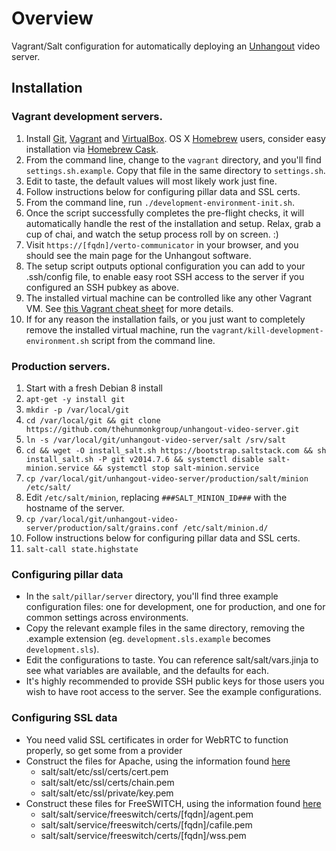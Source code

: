# Overview
Vagrant/Salt configuration for automatically deploying an [Unhangout](http://unhangout.media.mit.edu) video server.

## Installation

### Vagrant development servers.
 1. Install [Git](http://git-scm.com), [Vagrant](https://www.vagrantup.com) and [VirtualBox](https://www.virtualbox.org). OS X [Homebrew](http://brew.sh) users, consider easy installation via [Homebrew Cask](http://caskroom.io).
 1. From the command line, change to the <code>vagrant</code> directory, and you'll find <code>settings.sh.example</code>. Copy that file in the same directory to <code>settings.sh</code>.
 1. Edit to taste, the default values will most likely work just fine.
 1. Follow instructions below for configuring pillar data and SSL certs.
 1. From the command line, run <code>./development-environment-init.sh</code>.
 1. Once the script successfully completes the pre-flight checks, it will automatically handle the rest of the installation and setup. Relax, grab a cup of chai, and watch the setup process roll by on screen. :)
 1. Visit <code>https://[fqdn]/verto-communicator</code> in your browser, and you should see the main page for the Unhangout software.
 1. The setup script outputs optional configuration you can add to your .ssh/config file, to enable easy root SSH access to the server if you configured an SSH pubkey as above.
 1. The installed virtual machine can be controlled like any other Vagrant VM. See [this Vagrant cheat sheet](http://notes.jerzygangi.com/vagrant-cheat-sheet) for more details. 
 1. If for any reason the installation fails, or you just want to completely remove the installed virtual machine, run the <code>vagrant/kill-development-environment.sh</code> script from the command line.

### Production servers.
 1. Start with a fresh Debian 8 install
 1. ```apt-get -y install git```
 1. ```mkdir -p /var/local/git```
 1. ```cd /var/local/git && git clone https://github.com/thehunmonkgroup/unhangout-video-server.git```
 1. ```ln -s /var/local/git/unhangout-video-server/salt /srv/salt```
 1. ```cd && wget -O install_salt.sh https://bootstrap.saltstack.com && sh install_salt.sh -P git v2014.7.6 && systemctl disable salt-minion.service && systemctl stop salt-minion.service```
 1. ```cp /var/local/git/unhangout-video-server/production/salt/minion /etc/salt/```
 1. Edit <code>/etc/salt/minion</code>, replacing <code>###SALT_MINION_ID###</code> with the hostname of the server.
 1. ```cp /var/local/git/unhangout-video-server/production/salt/grains.conf /etc/salt/minion.d/```
 1. Follow instructions below for configuring pillar data and SSL certs.
 1. ```salt-call state.highstate```
 
### Configuring pillar data

 * In the <code>salt/pillar/server</code> directory, you'll find three example configuration files: one for development, one for production, and one for common settings across environments.
 * Copy the relevant example files in the same directory, removing the .example extension (eg. <code>development.sls.example</code> becomes <code>development.sls</code>).
 * Edit the configurations to taste. You can reference salt/salt/vars.jinja to see what variables are available, and the defaults for each.
 * It's highly recommended to provide SSH public keys for those users you wish to have root access to the server. See the example configurations.

### Configuring SSL data

 * You need valid SSL certificates in order for WebRTC to function properly, so get some from a provider
 * Construct the files for Apache, using the information found [here](https://freeswitch.org/confluence/display/FREESWITCH/FreeSWITCH+1.6+Video#FreeSWITCH1.6Video-WSSETUPFAILEDwithSelf-signedcertificates)
   * salt/salt/etc/ssl/certs/cert.pem
   * salt/salt/etc/ssl/certs/chain.pem
   * salt/salt/etc/ssl/private/key.pem
 * Construct these files for FreeSWITCH, using the information found [here](https://freeswitch.org/confluence/display/FREESWITCH/FreeSWITCH+1.6+Video#FreeSWITCH1.6Video-Certificates)
   * salt/salt/service/freeswitch/certs/[fqdn]/agent.pem
   * salt/salt/service/freeswitch/certs/[fqdn]/cafile.pem
   * salt/salt/service/freeswitch/certs/[fqdn]/wss.pem

